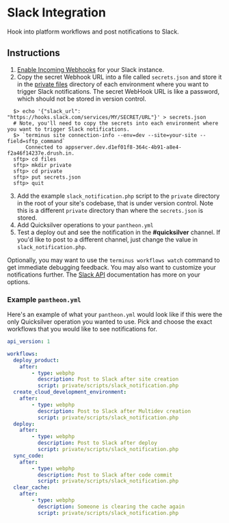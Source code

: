 # Slack Integration #

Hook into platform workflows and post notifications to Slack.

## Instructions ##

1. [Enable Incoming Webhooks](https://my.slack.com/services/new/incoming-webhook/) for your Slack instance.
2. Copy the secret Webhook URL into a file called `secrets.json` and store it in the [private files](https://pantheon.io/docs/articles/sites/private-files/) directory of each environment where you want to trigger Slack notifications. The secret WebHook URL is like a password, which should not be stored in version control.

  ```shell
    $> echo '{"slack_url": "https://hooks.slack.com/services/MY/SECRET/URL"}' > secrets.json
    # Note, you'll need to copy the secrets into each environment where you want to trigger Slack notifications.
    $> `terminus site connection-info --env=dev --site=your-site --field=sftp_command`
        Connected to appserver.dev.d1ef01f8-364c-4b91-a8e4-f2a46f14237e.drush.in.
    sftp> cd files  
    sftp> mkdir private
    sftp> cd private
    sftp> put secrets.json
    sftp> quit
  ```

3. Add the example `slack_notification.php` script to the `private` directory in the root of your site's codebase, that is under version control. Note this is a different `private` directory than where the `secrets.json` is stored. 
4. Add Quicksilver operations to your `pantheon.yml`
5. Test a deploy out and see the notification in the **#quicksilver** channel. If you'd like to post to a different channel, just change the value in `slack_notification.php`.

Optionally, you may want to use the `terminus workflows watch` command to get immediate debugging feedback. You may also want to customize your notifications further. The [Slack API](https://api.slack.com/incoming-webhooks) documentation has more on your options.

### Example `pantheon.yml` ###

Here's an example of what your `pantheon.yml` would look like if this were the only Quicksilver operation you wanted to use.  Pick and choose the exact workflows that you would like to see notifications for.

```yaml
api_version: 1

workflows:
  deploy_product:
    after:
        - type: webphp
          description: Post to Slack after site creation
          script: private/scripts/slack_notification.php
  create_cloud_development_environment:
    after: 
        - type: webphp
          description: Post to Slack after Multidev creation
          script: private/scripts/slack_notification.php
  deploy:
    after:
        - type: webphp
          description: Post to Slack after deploy
          script: private/scripts/slack_notification.php
  sync_code:
    after:
        - type: webphp
          description: Post to Slack after code commit
          script: private/scripts/slack_notification.php
  clear_cache:
    after:
        - type: webphp
          description: Someone is clearing the cache again
          script: private/scripts/slack_notification.php
```

